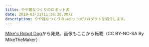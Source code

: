 ```yaml
---
title: やや雑なつくりのロボット犬
date: 2019-03-31T11:36:30.007Z
description: やや雑なつくりのロボット犬プロダクトを紹介します。
---
```

[Mike's Robot Dog](https://www.instructables.com/id/Mikes-Robot-Dog/)から発見。画像もここから転載（CC BY-NC-SA By MikeTheMaker）
